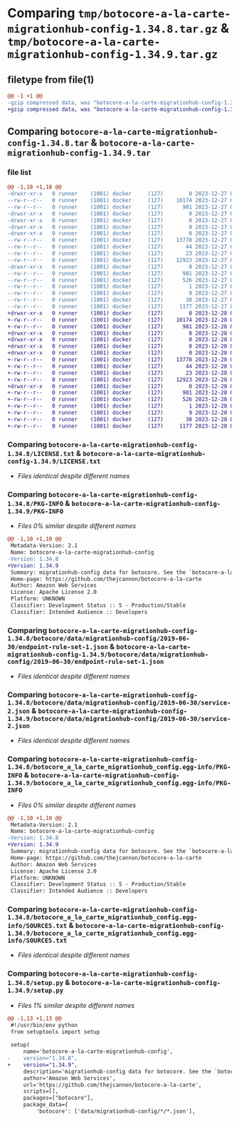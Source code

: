 # Comparing `tmp/botocore-a-la-carte-migrationhub-config-1.34.8.tar.gz` & `tmp/botocore-a-la-carte-migrationhub-config-1.34.9.tar.gz`

## filetype from file(1)

```diff
@@ -1 +1 @@
-gzip compressed data, was "botocore-a-la-carte-migrationhub-config-1.34.8.tar", last modified: Wed Dec 27 01:06:55 2023, max compression
+gzip compressed data, was "botocore-a-la-carte-migrationhub-config-1.34.9.tar", last modified: Thu Dec 28 01:06:57 2023, max compression
```

## Comparing `botocore-a-la-carte-migrationhub-config-1.34.8.tar` & `botocore-a-la-carte-migrationhub-config-1.34.9.tar`

### file list

```diff
@@ -1,18 +1,18 @@
-drwxr-xr-x   0 runner    (1001) docker     (127)        0 2023-12-27 01:06:55.555348 botocore-a-la-carte-migrationhub-config-1.34.8/
--rw-r--r--   0 runner    (1001) docker     (127)    10174 2023-12-27 01:06:55.000000 botocore-a-la-carte-migrationhub-config-1.34.8/LICENSE.txt
--rw-r--r--   0 runner    (1001) docker     (127)      981 2023-12-27 01:06:55.555348 botocore-a-la-carte-migrationhub-config-1.34.8/PKG-INFO
-drwxr-xr-x   0 runner    (1001) docker     (127)        0 2023-12-27 01:06:55.555348 botocore-a-la-carte-migrationhub-config-1.34.8/botocore/
-drwxr-xr-x   0 runner    (1001) docker     (127)        0 2023-12-27 01:06:55.555348 botocore-a-la-carte-migrationhub-config-1.34.8/botocore/data/
-drwxr-xr-x   0 runner    (1001) docker     (127)        0 2023-12-27 01:06:55.555348 botocore-a-la-carte-migrationhub-config-1.34.8/botocore/data/migrationhub-config/
-drwxr-xr-x   0 runner    (1001) docker     (127)        0 2023-12-27 01:06:55.555348 botocore-a-la-carte-migrationhub-config-1.34.8/botocore/data/migrationhub-config/2019-06-30/
--rw-r--r--   0 runner    (1001) docker     (127)    13778 2023-12-27 01:06:29.000000 botocore-a-la-carte-migrationhub-config-1.34.8/botocore/data/migrationhub-config/2019-06-30/endpoint-rule-set-1.json
--rw-r--r--   0 runner    (1001) docker     (127)       44 2023-12-27 01:06:29.000000 botocore-a-la-carte-migrationhub-config-1.34.8/botocore/data/migrationhub-config/2019-06-30/examples-1.json
--rw-r--r--   0 runner    (1001) docker     (127)       23 2023-12-27 01:06:29.000000 botocore-a-la-carte-migrationhub-config-1.34.8/botocore/data/migrationhub-config/2019-06-30/paginators-1.json
--rw-r--r--   0 runner    (1001) docker     (127)    12923 2023-12-27 01:06:29.000000 botocore-a-la-carte-migrationhub-config-1.34.8/botocore/data/migrationhub-config/2019-06-30/service-2.json
-drwxr-xr-x   0 runner    (1001) docker     (127)        0 2023-12-27 01:06:55.555348 botocore-a-la-carte-migrationhub-config-1.34.8/botocore_a_la_carte_migrationhub_config.egg-info/
--rw-r--r--   0 runner    (1001) docker     (127)      981 2023-12-27 01:06:55.000000 botocore-a-la-carte-migrationhub-config-1.34.8/botocore_a_la_carte_migrationhub_config.egg-info/PKG-INFO
--rw-r--r--   0 runner    (1001) docker     (127)      526 2023-12-27 01:06:55.000000 botocore-a-la-carte-migrationhub-config-1.34.8/botocore_a_la_carte_migrationhub_config.egg-info/SOURCES.txt
--rw-r--r--   0 runner    (1001) docker     (127)        1 2023-12-27 01:06:55.000000 botocore-a-la-carte-migrationhub-config-1.34.8/botocore_a_la_carte_migrationhub_config.egg-info/dependency_links.txt
--rw-r--r--   0 runner    (1001) docker     (127)        9 2023-12-27 01:06:55.000000 botocore-a-la-carte-migrationhub-config-1.34.8/botocore_a_la_carte_migrationhub_config.egg-info/top_level.txt
--rw-r--r--   0 runner    (1001) docker     (127)       38 2023-12-27 01:06:55.555348 botocore-a-la-carte-migrationhub-config-1.34.8/setup.cfg
--rw-r--r--   0 runner    (1001) docker     (127)     1177 2023-12-27 01:06:55.000000 botocore-a-la-carte-migrationhub-config-1.34.8/setup.py
+drwxr-xr-x   0 runner    (1001) docker     (127)        0 2023-12-28 01:06:57.086400 botocore-a-la-carte-migrationhub-config-1.34.9/
+-rw-r--r--   0 runner    (1001) docker     (127)    10174 2023-12-28 01:06:56.000000 botocore-a-la-carte-migrationhub-config-1.34.9/LICENSE.txt
+-rw-r--r--   0 runner    (1001) docker     (127)      981 2023-12-28 01:06:57.086400 botocore-a-la-carte-migrationhub-config-1.34.9/PKG-INFO
+drwxr-xr-x   0 runner    (1001) docker     (127)        0 2023-12-28 01:06:57.086400 botocore-a-la-carte-migrationhub-config-1.34.9/botocore/
+drwxr-xr-x   0 runner    (1001) docker     (127)        0 2023-12-28 01:06:57.086400 botocore-a-la-carte-migrationhub-config-1.34.9/botocore/data/
+drwxr-xr-x   0 runner    (1001) docker     (127)        0 2023-12-28 01:06:57.086400 botocore-a-la-carte-migrationhub-config-1.34.9/botocore/data/migrationhub-config/
+drwxr-xr-x   0 runner    (1001) docker     (127)        0 2023-12-28 01:06:57.086400 botocore-a-la-carte-migrationhub-config-1.34.9/botocore/data/migrationhub-config/2019-06-30/
+-rw-r--r--   0 runner    (1001) docker     (127)    13778 2023-12-28 01:06:26.000000 botocore-a-la-carte-migrationhub-config-1.34.9/botocore/data/migrationhub-config/2019-06-30/endpoint-rule-set-1.json
+-rw-r--r--   0 runner    (1001) docker     (127)       44 2023-12-28 01:06:26.000000 botocore-a-la-carte-migrationhub-config-1.34.9/botocore/data/migrationhub-config/2019-06-30/examples-1.json
+-rw-r--r--   0 runner    (1001) docker     (127)       23 2023-12-28 01:06:26.000000 botocore-a-la-carte-migrationhub-config-1.34.9/botocore/data/migrationhub-config/2019-06-30/paginators-1.json
+-rw-r--r--   0 runner    (1001) docker     (127)    12923 2023-12-28 01:06:26.000000 botocore-a-la-carte-migrationhub-config-1.34.9/botocore/data/migrationhub-config/2019-06-30/service-2.json
+drwxr-xr-x   0 runner    (1001) docker     (127)        0 2023-12-28 01:06:57.086400 botocore-a-la-carte-migrationhub-config-1.34.9/botocore_a_la_carte_migrationhub_config.egg-info/
+-rw-r--r--   0 runner    (1001) docker     (127)      981 2023-12-28 01:06:57.000000 botocore-a-la-carte-migrationhub-config-1.34.9/botocore_a_la_carte_migrationhub_config.egg-info/PKG-INFO
+-rw-r--r--   0 runner    (1001) docker     (127)      526 2023-12-28 01:06:57.000000 botocore-a-la-carte-migrationhub-config-1.34.9/botocore_a_la_carte_migrationhub_config.egg-info/SOURCES.txt
+-rw-r--r--   0 runner    (1001) docker     (127)        1 2023-12-28 01:06:57.000000 botocore-a-la-carte-migrationhub-config-1.34.9/botocore_a_la_carte_migrationhub_config.egg-info/dependency_links.txt
+-rw-r--r--   0 runner    (1001) docker     (127)        9 2023-12-28 01:06:57.000000 botocore-a-la-carte-migrationhub-config-1.34.9/botocore_a_la_carte_migrationhub_config.egg-info/top_level.txt
+-rw-r--r--   0 runner    (1001) docker     (127)       38 2023-12-28 01:06:57.086400 botocore-a-la-carte-migrationhub-config-1.34.9/setup.cfg
+-rw-r--r--   0 runner    (1001) docker     (127)     1177 2023-12-28 01:06:56.000000 botocore-a-la-carte-migrationhub-config-1.34.9/setup.py
```

### Comparing `botocore-a-la-carte-migrationhub-config-1.34.8/LICENSE.txt` & `botocore-a-la-carte-migrationhub-config-1.34.9/LICENSE.txt`

 * *Files identical despite different names*

### Comparing `botocore-a-la-carte-migrationhub-config-1.34.8/PKG-INFO` & `botocore-a-la-carte-migrationhub-config-1.34.9/PKG-INFO`

 * *Files 0% similar despite different names*

```diff
@@ -1,10 +1,10 @@
 Metadata-Version: 2.1
 Name: botocore-a-la-carte-migrationhub-config
-Version: 1.34.8
+Version: 1.34.9
 Summary: migrationhub-config data for botocore. See the `botocore-a-la-carte` package for more info.
 Home-page: https://github.com/thejcannon/botocore-a-la-carte
 Author: Amazon Web Services
 License: Apache License 2.0
 Platform: UNKNOWN
 Classifier: Development Status :: 5 - Production/Stable
 Classifier: Intended Audience :: Developers
```

### Comparing `botocore-a-la-carte-migrationhub-config-1.34.8/botocore/data/migrationhub-config/2019-06-30/endpoint-rule-set-1.json` & `botocore-a-la-carte-migrationhub-config-1.34.9/botocore/data/migrationhub-config/2019-06-30/endpoint-rule-set-1.json`

 * *Files identical despite different names*

### Comparing `botocore-a-la-carte-migrationhub-config-1.34.8/botocore/data/migrationhub-config/2019-06-30/service-2.json` & `botocore-a-la-carte-migrationhub-config-1.34.9/botocore/data/migrationhub-config/2019-06-30/service-2.json`

 * *Files identical despite different names*

### Comparing `botocore-a-la-carte-migrationhub-config-1.34.8/botocore_a_la_carte_migrationhub_config.egg-info/PKG-INFO` & `botocore-a-la-carte-migrationhub-config-1.34.9/botocore_a_la_carte_migrationhub_config.egg-info/PKG-INFO`

 * *Files 0% similar despite different names*

```diff
@@ -1,10 +1,10 @@
 Metadata-Version: 2.1
 Name: botocore-a-la-carte-migrationhub-config
-Version: 1.34.8
+Version: 1.34.9
 Summary: migrationhub-config data for botocore. See the `botocore-a-la-carte` package for more info.
 Home-page: https://github.com/thejcannon/botocore-a-la-carte
 Author: Amazon Web Services
 License: Apache License 2.0
 Platform: UNKNOWN
 Classifier: Development Status :: 5 - Production/Stable
 Classifier: Intended Audience :: Developers
```

### Comparing `botocore-a-la-carte-migrationhub-config-1.34.8/botocore_a_la_carte_migrationhub_config.egg-info/SOURCES.txt` & `botocore-a-la-carte-migrationhub-config-1.34.9/botocore_a_la_carte_migrationhub_config.egg-info/SOURCES.txt`

 * *Files identical despite different names*

### Comparing `botocore-a-la-carte-migrationhub-config-1.34.8/setup.py` & `botocore-a-la-carte-migrationhub-config-1.34.9/setup.py`

 * *Files 1% similar despite different names*

```diff
@@ -1,13 +1,13 @@
 #!/usr/bin/env python
 from setuptools import setup
 
 setup(
     name='botocore-a-la-carte-migrationhub-config',
-    version="1.34.8",
+    version="1.34.9",
     description='migrationhub-config data for botocore. See the `botocore-a-la-carte` package for more info.',
     author='Amazon Web Services',
     url='https://github.com/thejcannon/botocore-a-la-carte',
     scripts=[],
     packages=["botocore"],
     package_data={
         'botocore': ['data/migrationhub-config/*/*.json'],
```

